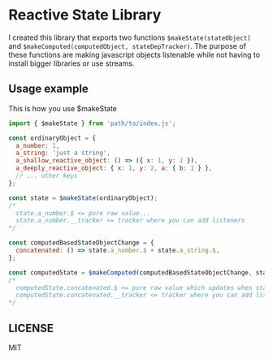 # Reactive State Library

I created this library that exports two functions ```$makeState(stateObject)``` and ```$makeComputed(computedObject, stateDepTracker)```.
The purpose of these functions are making javascript objects listenable while not having to install bigger libraries or use streams.

## Usage example
This is how you use $makeState
```javascript
import { $makeState } from 'path/to/index.js';

const ordinaryObject = {
  a_number: 1,
  a_string: 'just a string',
  a_shallow_reactive_object: () => ({ x: 1, y: 2 }),
  a_deeply_reactive_object: { x: 1, y: 2, a: { b: 1 } },
  // ... other keys
};

const state = $makeState(ordinaryObject);
/*
  state.a_number.$ <= pure raw value...
  state.a_number.__tracker <= tracker where you can add listeners
*/

const computedBasedStateObjectChange = { 
  concatenated: () => state.a_number.$ + state.a_string.$,
};

const computedState = $makeComputed(computedBasedStateObjectChange, state.__tracker);
/*
  computedState.concatenated.$ <= pure raw value which updates when state changes...
  computedState.concatenated.__tracker <= tracker where you can add listeners
*/
```

## LICENSE
MIT
